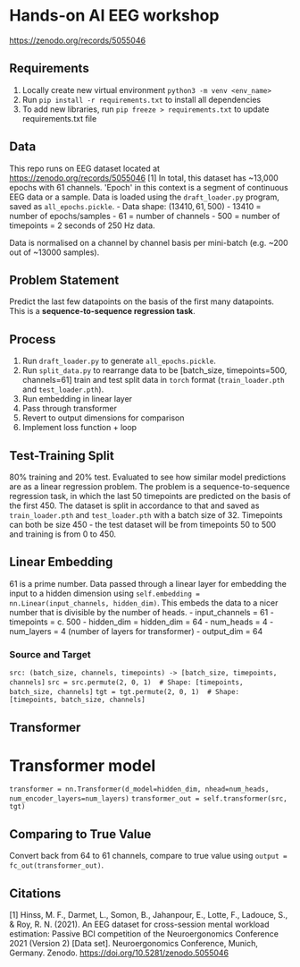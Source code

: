 # Hands-on AI EEG workshop
https://zenodo.org/records/5055046

## Requirements
1. Locally create new virtual environment `python3 -m venv <env_name>`
2. Run `pip install -r requirements.txt` to install all dependencies
3. To add new libraries, run `pip freeze > requirements.txt` to update requirements.txt file

## Data
This repo runs on EEG dataset located at https://zenodo.org/records/5055046 [1]
In total, this dataset has ~13,000 epochs with 61 channels. 'Epoch' in this context is a segment of continuous EEG data or a sample. 
Data is loaded using the `draft_loader.py` program, saved as `all_epochs.pickle`. 
    - Data shape: $(13410, 61, 500)$
        - $13410$ = number of epochs/samples
        - $61$ = number of channels
        - $500$ = number of timepoints = $2$ seconds of $250$ Hz data. 

Data is normalised on a channel by channel basis per mini-batch (e.g. ~200 out of ~13000 samples).

## Problem Statement
Predict the last few datapoints on the basis of the first many datapoints.
This is a **sequence-to-sequence regression task**. 

## Process
1. Run `draft_loader.py` to generate `all_epochs.pickle`. 
2. Run `split_data.py` to rearrange data to be [batch_size, timepoints=500, channels=61] train and test split data in `torch` format (`train_loader.pth` and `test_loader.pth`). 
3. Run embedding in linear layer
4. Pass through transformer
5. Revert to output dimensions for comparison
6. Implement loss function + loop

## Test-Training Split
80% training and 20% test. Evaluated to see how similar model predictions are as a linear regression problem. 
The problem is a sequence-to-sequence regression task, in which the last 50 timepoints are predicted on the basis of the first 450. The dataset is split in accordance to that and saved as `train_loader.pth` and `test_loader.pth` with a batch size of 32.
Timepoints can both be size 450 - the test dataset will be from timepoints 50 to 500 and training is from 0 to 450. 

## Linear Embedding
61 is a prime number. Data passed through a linear layer for embedding the input to a hidden dimension using `self.embedding = nn.Linear(input_channels, hidden_dim)`. This embeds the data to a nicer number that is divisible by the number of heads. 
    - input_channels = 61
    - timepoints = c. 500
    - hidden_dim = hidden_dim = 64
    - num_heads = 4
    - num_layers = 4  (number of layers for transformer)
    - output_dim = 64

### Source and Target
`src: (batch_size, channels, timepoints) -> [batch_size, timepoints, channels]`
`src = src.permute(2, 0, 1)  # Shape: [timepoints, batch_size, channels]`
`tgt = tgt.permute(2, 0, 1)  # Shape: [timepoints, batch_size, channels]`


## Transformer
# Transformer model
`transformer = nn.Transformer(d_model=hidden_dim, nhead=num_heads, num_encoder_layers=num_layers)`
`transformer_out = self.transformer(src, tgt)`

## Comparing to True Value
Convert back from 64 to 61 channels, compare to true value using `output = fc_out(transformer_out)`. 


## Citations
[1] Hinss, M. F., Darmet, L., Somon, B., Jahanpour, E., Lotte, F., Ladouce, S., & Roy, R. N. (2021). An EEG dataset for cross-session mental workload estimation: Passive BCI competition of the Neuroergonomics Conference 2021 (Version 2) [Data set]. Neuroergonomics Conference, Munich, Germany. Zenodo. https://doi.org/10.5281/zenodo.5055046
